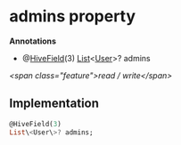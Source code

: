 


# admins property







**Annotations**

- @[HiveField](https:pub.dev/documentation/hive/2.2.3/hive/HiveField-class.html)(3)
[List](https:api.flutter.dev/flutter/dart-core/List-class.html)&lt;[User](../../models_user_user_info/User-class.md)\>? admins
  
_\<span class="feature"\>read / write\</span\>_






## Implementation

```dart
@HiveField(3)
List\<User\>? admins;
```







